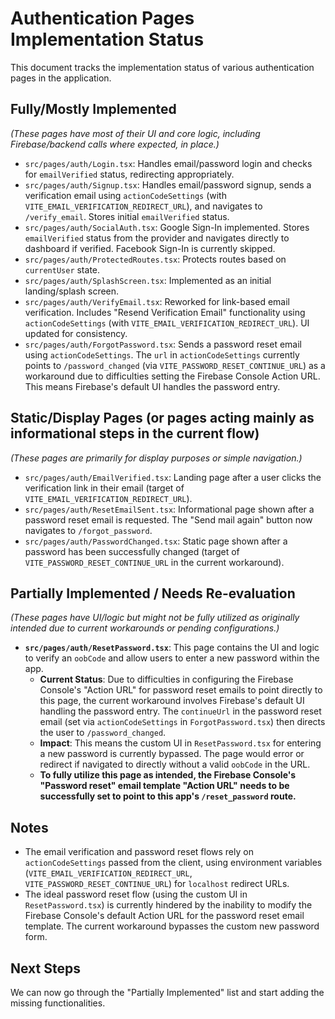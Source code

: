 # Authentication Pages Implementation Status

This document tracks the implementation status of various authentication pages in the application.

## Fully/Mostly Implemented
*(These pages have most of their UI and core logic, including Firebase/backend calls where expected, in place.)*

- `src/pages/auth/Login.tsx`: Handles email/password login and checks for `emailVerified` status, redirecting appropriately.
- `src/pages/auth/Signup.tsx`: Handles email/password signup, sends a verification email using `actionCodeSettings` (with `VITE_EMAIL_VERIFICATION_REDIRECT_URL`), and navigates to `/verify_email`. Stores initial `emailVerified` status.
- `src/pages/auth/SocialAuth.tsx`: Google Sign-In implemented. Stores `emailVerified` status from the provider and navigates directly to dashboard if verified. Facebook Sign-In is currently skipped.
- `src/pages/auth/ProtectedRoutes.tsx`: Protects routes based on `currentUser` state.
- `src/pages/auth/SplashScreen.tsx`: Implemented as an initial landing/splash screen.
- `src/pages/auth/VerifyEmail.tsx`: Reworked for link-based email verification. Includes "Resend Verification Email" functionality using `actionCodeSettings` (with `VITE_EMAIL_VERIFICATION_REDIRECT_URL`). UI updated for consistency.
- `src/pages/auth/ForgotPassword.tsx`: Sends a password reset email using `actionCodeSettings`. The `url` in `actionCodeSettings` currently points to `/password_changed` (via `VITE_PASSWORD_RESET_CONTINUE_URL`) as a workaround due to difficulties setting the Firebase Console Action URL. This means Firebase's default UI handles the password entry.

## Static/Display Pages (or pages acting mainly as informational steps in the current flow)
*(These pages are primarily for display purposes or simple navigation.)*

- `src/pages/auth/EmailVerified.tsx`: Landing page after a user clicks the verification link in their email (target of `VITE_EMAIL_VERIFICATION_REDIRECT_URL`).
- `src/pages/auth/ResetEmailSent.tsx`: Informational page shown after a password reset email is requested. The "Send mail again" button now navigates to `/forgot_password`.
- `src/pages/auth/PasswordChanged.tsx`: Static page shown after a password has been successfully changed (target of `VITE_PASSWORD_RESET_CONTINUE_URL` in the current workaround).

## Partially Implemented / Needs Re-evaluation
*(These pages have UI/logic but might not be fully utilized as originally intended due to current workarounds or pending configurations.)*

- **`src/pages/auth/ResetPassword.tsx`**: This page contains the UI and logic to verify an `oobCode` and allow users to enter a new password within the app.
    *   **Current Status**: Due to difficulties in configuring the Firebase Console's "Action URL" for password reset emails to point directly to this page, the current workaround involves Firebase's default UI handling the password entry. The `continueUrl` in the password reset email (set via `actionCodeSettings` in `ForgotPassword.tsx`) then directs the user to `/password_changed`.
    *   **Impact**: This means the custom UI in `ResetPassword.tsx` for entering a new password is currently bypassed. The page would error or redirect if navigated to directly without a valid `oobCode` in the URL.
    *   **To fully utilize this page as intended, the Firebase Console's "Password reset" email template "Action URL" needs to be successfully set to point to this app's `/reset_password` route.**

## Notes
- The email verification and password reset flows rely on `actionCodeSettings` passed from the client, using environment variables (`VITE_EMAIL_VERIFICATION_REDIRECT_URL`, `VITE_PASSWORD_RESET_CONTINUE_URL`) for `localhost` redirect URLs.
- The ideal password reset flow (using the custom UI in `ResetPassword.tsx`) is currently hindered by the inability to modify the Firebase Console's default Action URL for the password reset email template. The current workaround bypasses the custom new password form.

## Next Steps
We can now go through the "Partially Implemented" list and start adding the missing functionalities. 